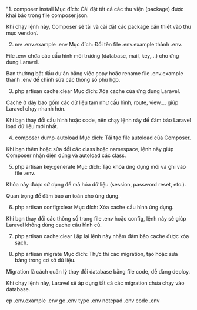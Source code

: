 "1. composer install
Mục đích: Cài đặt tất cả các thư viện (package) được khai báo trong file composer.json.

Khi chạy lệnh này, Composer sẽ tải và cài đặt các package cần thiết vào thư mục vendor/.

2. mv .env.example .env
Mục đích: Đổi tên file .env.example thành .env.

File .env chứa các cấu hình môi trường (database, mail, key,...) cho ứng dụng Laravel.

Bạn thường bắt đầu dự án bằng việc copy hoặc rename file .env.example thành .env để chỉnh sửa các thông số phù hợp.

3. php artisan cache:clear
Mục đích: Xóa cache của ứng dụng Laravel.

Cache ở đây bao gồm các dữ liệu tạm như cấu hình, route, view,... giúp Laravel chạy nhanh hơn.

Khi bạn thay đổi cấu hình hoặc code, nên chạy lệnh này để đảm bảo Laravel load dữ liệu mới nhất.

4. composer dump-autoload
Mục đích: Tái tạo file autoload của Composer.

Khi bạn thêm hoặc sửa đổi các class hoặc namespace, lệnh này giúp Composer nhận diện đúng và autoload các class.

5. php artisan key:generate
Mục đích: Tạo khóa ứng dụng mới và ghi vào file .env.

Khóa này được sử dụng để mã hóa dữ liệu (session, password reset, etc.).

Quan trọng để đảm bảo an toàn cho ứng dụng.

6. php artisan config:clear
Mục đích: Xóa cache cấu hình ứng dụng.

Khi bạn thay đổi các thông số trong file .env hoặc config, lệnh này sẽ giúp Laravel không dùng cache cấu hình cũ.

7. php artisan cache:clear
Lặp lại lệnh này nhằm đảm bảo cache được xóa sạch.

8. php artisan migrate
Mục đích: Thực thi các migration, tạo hoặc sửa bảng trong cơ sở dữ liệu.

Migration là cách quản lý thay đổi database bằng file code, dễ dàng deploy.

Khi chạy lệnh này, Laravel sẽ áp dụng tất cả các migration chưa chạy vào database.



cp .env.example .env
gc .env
type .env
notepad .env
code .env
